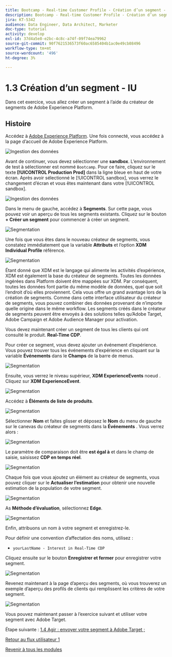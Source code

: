 ```yaml
---
title: Bootcamp - Real-time Customer Profile - Création d’un segment - interface utilisateur
description: Bootcamp - Real-time Customer Profile - Création d’un segment - interface utilisateur
jira: KT-5342
audience: Data Engineer, Data Architect, Marketer
doc-type: tutorial
activity: develop
exl-id: 37d4a5e8-e2bc-4c8c-a74f-09f74ea79962
source-git-commit: 90f7621536573f60ac6585404b1ac0e49cb08496
workflow-type: tm+mt
source-wordcount: '496'
ht-degree: 3%

---
```


# 1.3 Création d’un segment - IU

Dans cet exercice, vous allez créer un segment à l’aide du créateur de segments de Adobe Experience Platform.

## Histoire

Accédez à [Adobe Experience Platform](https://experience.adobe.com/platform). Une fois connecté, vous accédez à la page d’accueil de Adobe Experience Platform.

![Ingestion des données](./images/home.png)

Avant de continuer, vous devez sélectionner une **sandbox**. L’environnement de test à sélectionner est nommé ``Bootcamp``. Pour ce faire, cliquez sur le texte **[!UICONTROL Production Prod]** dans la ligne bleue en haut de votre écran. Après avoir sélectionné le [!UICONTROL sandbox], vous verrez le changement d’écran et vous êtes maintenant dans votre [!UICONTROL sandbox].

![Ingestion des données](./images/sb1.png)

Dans le menu de gauche, accédez à **Segments**. Sur cette page, vous pouvez voir un aperçu de tous les segments existants. Cliquez sur le bouton **+ Créer un segment** pour commencer à créer un segment.

![Segmentation](./images/menuseg.png)

Une fois que vous êtes dans le nouveau créateur de segments, vous constatez immédiatement que la variable **Attributs** et l’option **XDM Individual Profile** référence.

![Segmentation](./images/segmentationui.png)

Étant donné que XDM est le langage qui alimente les activités d’expérience, XDM est également la base du créateur de segments. Toutes les données ingérées dans Platform doivent être mappées sur XDM. Par conséquent, toutes les données font partie du même modèle de données, quel que soit l’endroit d’où elles proviennent. Cela vous offre un grand avantage lors de la création de segments. Comme dans cette interface utilisateur du créateur de segments, vous pouvez combiner des données provenant de n’importe quelle origine dans le même workflow. Les segments créés dans le créateur de segments peuvent être envoyés à des solutions telles qu’Adobe Target, Adobe Campaign et Adobe Audience Manager pour activation.

Vous devez maintenant créer un segment de tous les clients qui ont consulté le produit. **Real-Time CDP**.

Pour créer ce segment, vous devez ajouter un événement d’expérience. Vous pouvez trouver tous les événements d’expérience en cliquant sur la variable **Événements** dans le **Champs** de la barre de menus.

![Segmentation](./images/findee.png)

Ensuite, vous verrez le niveau supérieur, **XDM ExperienceEvents** noeud . Cliquez sur **XDM ExperienceEvent**.

![Segmentation](./images/see.png)

Accédez à **Éléments de liste de produits**.

![Segmentation](./images/plitems.png)

Sélectionner **Nom** et faites glisser et déposez le **Nom** du menu de gauche sur le canevas du créateur de segments dans la **Événements** . Vous verrez alors :

![Segmentation](./images/eewebpdtlname.png)

Le paramètre de comparaison doit être **est égal à** et dans le champ de saisie, saisissez **CDP en temps réel**.

![Segmentation](./images/pv.png)

Chaque fois que vous ajoutez un élément au créateur de segments, vous pouvez cliquer sur le **Actualiser l’estimation** pour obtenir une nouvelle estimation de la population de votre segment.

![Segmentation](./images/refreshest.png)

As **Méthode d’évaluation**, sélectionnez **Edge**.

![Segmentation](./images/evedge.png)

Enfin, attribuons un nom à votre segment et enregistrez-le.

Pour définir une convention d’affectation des noms, utilisez :

- `yourLastName - Interest in Real-Time CDP`

Cliquez ensuite sur le bouton **Enregistrer et fermer** pour enregistrer votre segment.

![Segmentation](./images/segmentname.png)

Revenez maintenant à la page d’aperçu des segments, où vous trouverez un exemple d’aperçu des profils de clients qui remplissent les critères de votre segment.

![Segmentation](./images/savedsegment.png)

Vous pouvez maintenant passer à l’exercice suivant et utiliser votre segment avec Adobe Target.

Étape suivante : [1.4 Agir : envoyer votre segment à Adobe Target ;](./ex4.md)

[Retour au flux utilisateur 1](./uc1.md)

[Revenir à tous les modules](../../overview.md)
